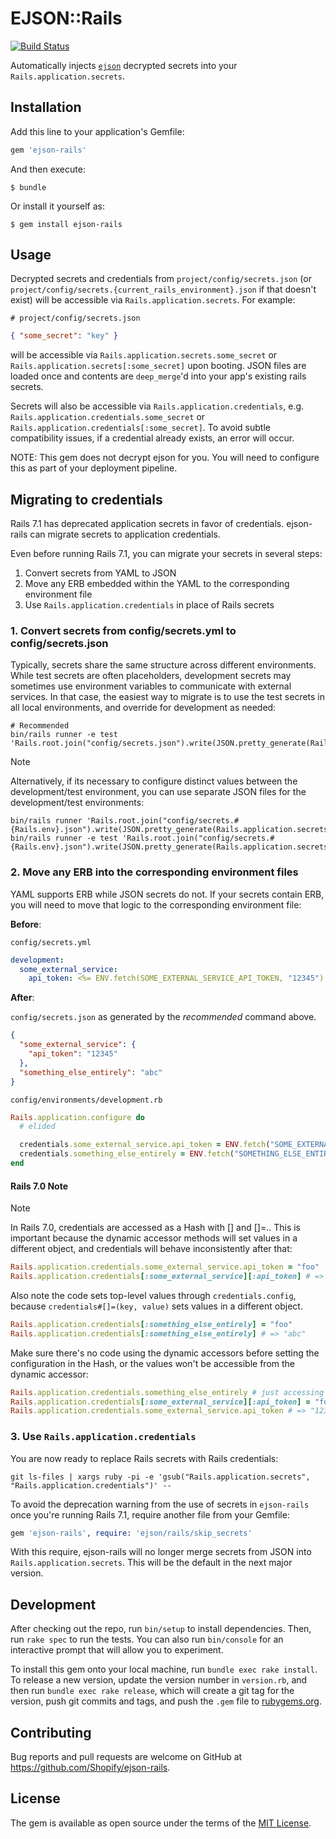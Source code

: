 # EJSON::Rails

[![Build Status](https://github.com/Shopify/ejson-rails/workflows/CI/badge.svg?branch=main)](https://github.com/Shopify/ejson-rails/actions?query=branch%3Amain)

Automatically injects [`ejson`](https://github.com/Shopify/ejson) decrypted secrets into your `Rails.application.secrets`.

## Installation

Add this line to your application's Gemfile:

```ruby
gem 'ejson-rails'
```

And then execute:

    $ bundle

Or install it yourself as:

    $ gem install ejson-rails

## Usage

Decrypted secrets and credentials from `project/config/secrets.json` (or `project/config/secrets.{current_rails_environment}.json` if that doesn't exist) will be accessible via `Rails.application.secrets`. For example:

`# project/config/secrets.json`
```json
{ "some_secret": "key" }
```

will be accessible via `Rails.application.secrets.some_secret` or `Rails.application.secrets[:some_secret]` upon booting. JSON files are loaded once and contents are `deep_merge`'d into your app's existing rails secrets.

Secrets will also be accessible via `Rails.application.credentials`, e.g. `Rails.application.credentials.some_secret` or `Rails.application.credentials[:some_secret]`. To avoid subtle compatibility issues, if a credential already exists, an error will occur.

NOTE: This gem does not decrypt ejson for you. You will need to configure this as part of your deployment pipeline.

## Migrating to credentials

Rails 7.1 has deprecated application secrets in favor of credentials. ejson-rails can migrate secrets to application credentials.

Even before running Rails 7.1, you can migrate your secrets in several steps:
1. Convert secrets from YAML to JSON
2. Move any ERB embedded within the YAML to the corresponding environment file
3. Use `Rails.application.credentials` in place of Rails secrets

### 1. Convert secrets from config/secrets.yml to config/secrets.json

Typically, secrets share the same structure across different environments. While test secrets are often placeholders, development secrets may sometimes use environment variables to communicate with external services.
In that case, the easiest way to migrate is to use the test secrets in all local environments, and override for development as needed:

```sh-session
# Recommended
bin/rails runner -e test 'Rails.root.join("config/secrets.json").write(JSON.pretty_generate(Rails.application.secrets.to_h.without(:secret_key_base)))'
```

> [!NOTE]
> Alternatively, if its necessary to configure distinct values between the development/test environment, you can use separate JSON files for the development/test environments:
>
> ```sh-session
> bin/rails runner 'Rails.root.join("config/secrets.#{Rails.env}.json").write(JSON.pretty_generate(Rails.application.secrets.to_h.without(:secret_key_base)))'
> bin/rails runner -e test 'Rails.root.join("config/secrets.#{Rails.env}.json").write(JSON.pretty_generate(Rails.application.secrets.to_h.without(:secret_key_base)))'
> ```

### 2. Move any ERB into the corresponding environment files

YAML supports ERB while JSON secrets do not. If your secrets contain ERB, you will need to move that logic to the corresponding environment file:

**Before**:

`config/secrets.yml`
```yaml
development:
  some_external_service:
    api_token: <%= ENV.fetch(SOME_EXTERNAL_SERVICE_API_TOKEN, "12345") %>
```

**After**:

`config/secrets.json` as generated by the *recommended* command above.
```json
{
  "some_external_service": {
    "api_token": "12345"
  },
  "something_else_entirely": "abc"
}
```

`config/environments/development.rb`
```ruby
Rails.application.configure do
  # elided

  credentials.some_external_service.api_token = ENV.fetch("SOME_EXTERNAL_SERVICE_API_TOKEN", "12345")
  credentials.something_else_entirely = ENV.fetch("SOMETHING_ELSE_ENTIRELY", "abc")
end
```

#### Rails 7.0 Note
> [!NOTE]
> In Rails 7.0, credentials are accessed as a Hash with [] and []=.. This is important because the dynamic accessor methods will set values in a different object, and credentials will behave inconsistently after that:

```ruby
Rails.application.credentials.some_external_service.api_token = "foo"
Rails.application.credentials[:some_external_service][:api_token] # => "12345"
```

Also note the code sets top-level values through `credentials.config`, because `credentials#[]=(key, value)` sets values in a different object.

```ruby
Rails.application.credentials[:something_else_entirely] = "foo"
Rails.application.credentials[:something_else_entirely] # => "abc"
```

Make sure there's no code using the dynamic accessors before setting the configuration in the Hash, or the values won't be accessible from the dynamic accessor:

```ruby
Rails.application.credentials.something_else_entirely # just accessing is enough to cause the issue
Rails.application.credentials[:some_external_service][:api_token] = "foo"
Rails.application.credentials.some_external_service.api_token # => "12345"
```

### 3. Use `Rails.application.credentials`

You are now ready to replace Rails secrets with Rails credentials:

```sh-session
git ls-files | xargs ruby -pi -e 'gsub("Rails.application.secrets", "Rails.application.credentials")' --
```

To avoid the deprecation warning from the use of secrets in `ejson-rails` once you're running Rails 7.1, require another file from your Gemfile:

```ruby
gem 'ejson-rails', require: 'ejson/rails/skip_secrets'
```

With this require, ejson-rails will no longer merge secrets from JSON into `Rails.application.secrets`. This will be the default in the next major version.

## Development

After checking out the repo, run `bin/setup` to install dependencies. Then, run `rake spec` to run the tests. You can also run `bin/console` for an interactive prompt that will allow you to experiment.

To install this gem onto your local machine, run `bundle exec rake install`. To release a new version, update the version number in `version.rb`, and then run `bundle exec rake release`, which will create a git tag for the version, push git commits and tags, and push the `.gem` file to [rubygems.org](https://rubygems.org).

## Contributing

Bug reports and pull requests are welcome on GitHub at https://github.com/Shopify/ejson-rails.

## License

The gem is available as open source under the terms of the [MIT License](https://opensource.org/licenses/MIT).
